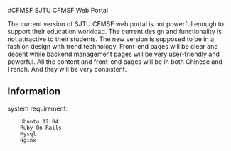 #CFMSF
SJTU CFMSF Web Portal

The current version of SJTU CFMSF web portal is not powerful enough to support their education workload. The current design and functionality is not attractive to their students. The new version is supposed to be in a fashion design with trend technology. Front-end pages will be clear and decent while backend management pages will be very user-friendly and powerful. All the content and front-end pages will be in both Chinese and French. And they will be very consistent.

## Information
system requirement: 
        
        Ubuntu 12.04
        Ruby On Rails
        Mysql
        Nginx


